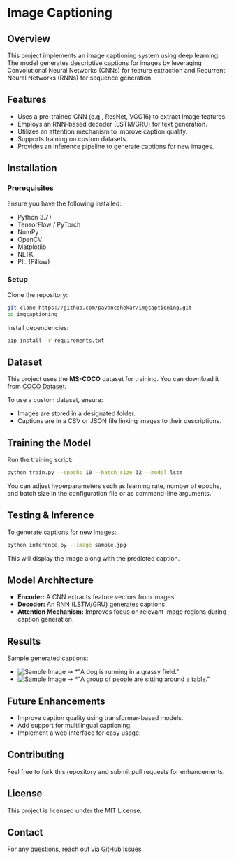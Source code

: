 # Image Captioning

## Overview
This project implements an image captioning system using deep learning. The model generates descriptive captions for images by leveraging Convolutional Neural Networks (CNNs) for feature extraction and Recurrent Neural Networks (RNNs) for sequence generation.

## Features
- Uses a pre-trained CNN (e.g., ResNet, VGG16) to extract image features.
- Employs an RNN-based decoder (LSTM/GRU) for text generation.
- Utilizes an attention mechanism to improve caption quality.
- Supports training on custom datasets.
- Provides an inference pipeline to generate captions for new images.

## Installation
### Prerequisites
Ensure you have the following installed:
- Python 3.7+
- TensorFlow / PyTorch
- NumPy
- OpenCV
- Matplotlib
- NLTK
- PIL (Pillow)

### Setup
Clone the repository:
```sh
git clone https://github.com/pavancshekar/imgcaptioning.git
cd imgcaptioning
```
Install dependencies:
```sh
pip install -r requirements.txt
```

## Dataset
This project uses the **MS-COCO** dataset for training. You can download it from [COCO Dataset](https://cocodataset.org/#download).

To use a custom dataset, ensure:
- Images are stored in a designated folder.
- Captions are in a CSV or JSON file linking images to their descriptions.

## Training the Model
Run the training script:
```sh
python train.py --epochs 10 --batch_size 32 --model lstm
```
You can adjust hyperparameters such as learning rate, number of epochs, and batch size in the configuration file or as command-line arguments.

## Testing & Inference
To generate captions for new images:
```sh
python inference.py --image sample.jpg
```
This will display the image along with the predicted caption.

## Model Architecture
- **Encoder:** A CNN extracts feature vectors from images.
- **Decoder:** An RNN (LSTM/GRU) generates captions.
- **Attention Mechanism:** Improves focus on relevant image regions during caption generation.

## Results
Sample generated captions:
- ![Sample Image](sample1.jpg) → *"A dog is running in a grassy field."
- ![Sample Image](sample2.jpg) → *"A group of people are sitting around a table."

## Future Enhancements
- Improve caption quality using transformer-based models.
- Add support for multilingual captioning.
- Implement a web interface for easy usage.

## Contributing
Feel free to fork this repository and submit pull requests for enhancements.

## License
This project is licensed under the MIT License.

## Contact
For any questions, reach out via [GitHub Issues](https://github.com/pavancshekar/imgcaptioning/issues).

